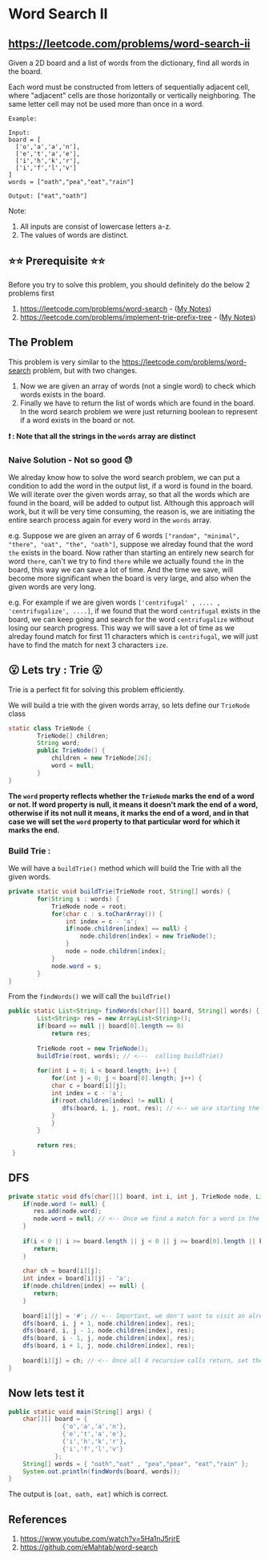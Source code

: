 # Word Search II
## https://leetcode.com/problems/word-search-ii

Given a 2D board and a list of words from the dictionary, find all words in the board.

Each word must be constructed from letters of sequentially adjacent cell, where "adjacent" cells are those horizontally or vertically neighboring. The same letter cell may not be used more than once in a word.

```
Example:

Input: 
board = [
  ['o','a','a','n'],
  ['e','t','a','e'],
  ['i','h','k','r'],
  ['i','f','l','v']
]
words = ["oath","pea","eat","rain"]

Output: ["eat","oath"]
```

Note:
1. All inputs are consist of lowercase letters a-z.
2. The values of words are distinct.

## ⭐️⭐️ Prerequisite ⭐️⭐️
Before you try to solve this problem, you should definitely do the below 2 problems first
1. https://leetcode.com/problems/word-search - ([My Notes](https://github.com/eMahtab/word-search "My Notes"))
2. https://leetcode.com/problems/implement-trie-prefix-tree - ([My Notes](https://github.com/eMahtab/implement-trie "My Notes"))

## The Problem
This problem is very similar to the https://leetcode.com/problems/word-search problem, but with two changes. 
1. Now we are given an array of words (not a single word) to check which words exists in the board.
2. Finally we have to return the list of words which are found in the board. In the word search problem we were just returning boolean to represent if a word exists in the board or not.

**❗️ : Note that all the strings in the `words` array are distinct**


### Naive Solution  - Not so good 😓

We alreday know how to solve the word search problem, we can put a condition to add the word in the output list, if a word is found in the board. We will iterate over the given words array, so that all the words which are found in the board, will be added to output list. Although this approach will work, but it will be very time consuming, the reason is, we are initiating the entire search process again for every word in the `words` array. 

e.g. Suppose we are given an array of 6 words `["random", "minimal", "there", "oat", "the", "oath"]`, suppose we alreday found that the word `the` exists in the board. Now rather than starting an entirely new search for word `there`, can't we try to find `there` while we actually found `the` in the board, this way we can save a lot of time. And the time we save, will become more significant when the board is very large, and also when the given words are very long.

e.g. For example if we are given words `['centrifugal' , .... , 'centrifugalize', ....]`, if we found that the word `centrifugal` exists in the board, we can keep going and search for the word `centrifugalize` without losing our search progress. This way we will save a lot of time as we alreday found match for first 11 characters which is `centrifugal`, we will just have to find the match for next 3 characters `ize`.


## 😮 Lets try : Trie 😮

Trie is a perfect fit for solving this problem efficiently.

We will build a trie with the given words array, so lets define our `TrieNode` class 

```java
static class TrieNode {
		TrieNode[] children;
		String word;
		public TrieNode() {
			children = new TrieNode[26];
			word = null;
		}
}
```
**The `word` property reflects whether the `TrieNode` marks the end of a word or not. If word property is null, it means it doesn't mark the end of a word, otherwise if its not null it means, it marks the end of a word, and in that case we will set the `word` property to that particular word for which it marks the end.**


### Build Trie :
We will have a `buildTrie()` method which will build the Trie with all the given words.

```java
private static void buildTrie(TrieNode root, String[] words) {
		for(String s : words) {
			TrieNode node = root;
			for(char c : s.toCharArray()) {
				int index = c - 'a';
				if(node.children[index] == null) {
					node.children[index] = new TrieNode();
				}
				node = node.children[index];
			}
			node.word = s;
		}
}
```

From the `findWords()` we will call the `buildTrie()`

```java
public static List<String> findWords(char[][] board, String[] words) {
        List<String> res = new ArrayList<String>();
        if(board == null || board[0].length == 0)
        	return res;
        
        TrieNode root = new TrieNode();
        buildTrie(root, words); // <---  calling buildTrie()
        
        for(int i = 0; i < board.length; i++) {
            for(int j = 0; j < board[0].length; j++) {
        	char c = board[i][j];
        	int index = c - 'a';
        	if(root.children[index] != null) {
        	   dfs(board, i, j, root, res); // <-- we are starting the search when first letter is matched
        	}
            }
        }
        
        return res;
 }
```

## DFS

```java
private static void dfs(char[][] board, int i, int j, TrieNode node, List<String> res) {
	if(node.word != null) {
	   res.add(node.word);
	   node.word = null; // <-- Once we find a match for a word in the board, we don't stop the search.
	}
		
	if(i < 0 || i >= board.length || j < 0 || j >= board[0].length || board[i][j] == '#') {
	   return;
	}
		
	char ch = board[i][j];
	int index = board[i][j] - 'a';
	if(node.children[index] == null) {
	   return;
	}
		
	board[i][j] = '#'; // <-- Important, we don't want to visit an already visited cell
	dfs(board, i, j + 1, node.children[index], res);
	dfs(board, i, j - 1, node.children[index], res);
	dfs(board, i - 1, j, node.children[index], res);
	dfs(board, i + 1, j, node.children[index], res);
		
	board[i][j] = ch; // <-- Once all 4 recursive calls return, set the original value
}
```

## Now lets test it 

```java
public static void main(String[] args) {
	char[][] board = {
			   {'o','a','a','n'},
 			   {'e','t','a','e'},
			   {'i','h','k','r'},
			   {'i','f','l','v'}
		     };
	String[] words = { "oath","oat" , "pea","pear", "eat","rain" };
	System.out.println(findWords(board, words));
}
```
The output is `[oat, oath, eat]` which is correct.

## References
1. https://www.youtube.com/watch?v=5Ha1nJ5rjrE
2. https://github.com/eMahtab/word-search
